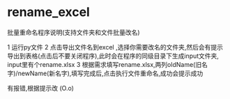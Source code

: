 # rename_excel
批量重命名程序说明(支持文件夹和文件批量改名)

1 运行py文件
2 点击导出文件名到excel ,选择你需要改名的文件夹,然后会有提示导出到表格(点击后不要关闭程序),此时会在程序的同级目录下生成input文件夹,
input里有个rename.xlsx
3 根据需求填写rename.xlsx,两列oldName(旧名字)/newName(新名字),填写完成后,点击执行文件重命名,成功会提示成功

有报错,根据提示改 (O.o)
